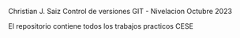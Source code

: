 Christian J. Saiz
Control de versiones GIT - Nivelacion
Octubre 2023

El repositorio contiene todos los trabajos practicos CESE

